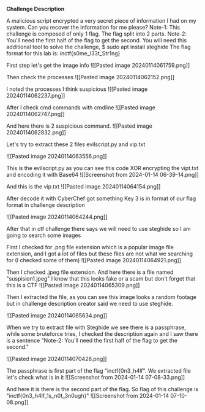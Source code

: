 
**Challenge Description**

A malicious script encrypted a very secret piece of information I had on my system. Can you recover the information for me please?
Note-1: This challenge is composed of only 1 flag. The flag split into 2 parts.
Note-2: You'll need the first half of the flag to get the second.
You will need this additional tool to solve the challenge,
$ sudo apt install steghide
The flag format for this lab is: inctf{s0me_l33t_Str1ng}

First step let's get the image info
![[Pasted image 20240114061759.png]]

Then check the processes
![[Pasted image 20240114062152.png]]

I noted the processes I think suspicious
![[Pasted image 20240114062237.png]]

After I check cmd commands with cmdline 
![[Pasted image 20240114062747.png]]

And here there is 2 suspicious command. 
![[Pasted image 20240114062832.png]]

Let's try to extract these 2 files evilscript.py and vip.txt

![[Pasted image 20240114063556.png]]

This is the evilscript.py as you can see this code XOR encrypting the vipt.txt and encoding it with Base64
![[Screenshot from 2024-01-14 06-39-14.png]]

And this is the vip.txt
![[Pasted image 20240114064154.png]]

After decode it with CyberChef got something Key 3 is in format of our flag format in challenge description

![[Pasted image 20240114064244.png]]

After that in ctf challenge there says we will need to use steghide so I am going to search some images

First I checked for .png file extension which is a popular image file extension, and I got a lot of files but these files are not what we searching for (I checked some of them)
![[Pasted image 20240114064921.png]]

Then I checked .jpeg file extension. And here there is a file named "suspision1.jpeg" I know that this looks fake or a scam but don't forget that this is a CTF
![[Pasted image 20240114065309.png]]

Then I extracted the file, as you can see this image looks a random footage but in challenge description creator said we need to use steghide. 

![[Pasted image 20240114065634.png]]

When we try to extract file with Steghide we see there is a passphrase, while some bruteforce tries, I checked the description again and I saw there is a sentence "Note-2: You'll need the first half of the flag to get the second."

![[Pasted image 20240114070428.png]]

The passphrase is first part of the flag "inctf{0n3_h4lf". We extracted file let's check what is in it
![[Screenshot from 2024-01-14 07-08-33.png]]

And here it is there is the second part of the flag. So flag of this challenge is  "inctf{0n3_h4lf_1s_n0t_3n0ugh}"
![[Screenshot from 2024-01-14 07-10-08.png]]